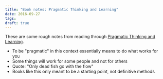 ```yaml
---
title: "Book notes: Pragmatic Thinking and Learning"
date: 2016-09-27
tags: 
draft: true
---
```


These are some rough notes from reading through [Pragmatic Thinking and Learning](https://pragprog.com/book/ahptl/pragmatic-thinking-and-learning).

<!--more-->

- To be "pragmatic" in this context essentially means to do what works for you
- Some things will work for some people and not for others
- Quote: "Only dead fish go with the flow"
- Books like this only meant to be a starting point, not definitive methods
